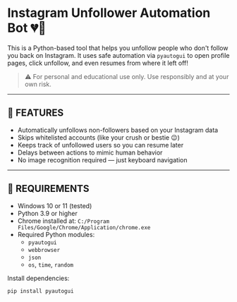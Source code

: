 # Instagram Unfollower Automation Bot 💔🤖

This is a Python-based tool that helps you unfollow people who don't follow you back on Instagram.
It uses safe automation via `pyautogui` to open profile pages, click unfollow, and even resumes from where it left off!

> ⚠️ For personal and educational use only. Use responsibly and at your own risk.

---

## 🔧 FEATURES

- Automatically unfollows non-followers based on your Instagram data
- Skips whitelisted accounts (like your crush or bestie 😉)
- Keeps track of unfollowed users so you can resume later
- Delays between actions to mimic human behavior
- No image recognition required — just keyboard navigation

---

## 🧰 REQUIREMENTS

- Windows 10 or 11 (tested)
- Python 3.9 or higher
- Chrome installed at: `C:/Program Files/Google/Chrome/Application/chrome.exe`
- Required Python modules:
  - `pyautogui`
  - `webbrowser`
  - `json`
  - `os`, `time`, `random`

Install dependencies:
```bash
pip install pyautogui
